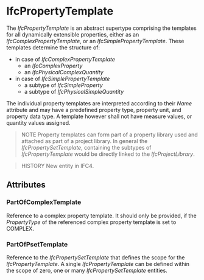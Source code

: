 # IfcPropertyTemplate

The _IfcPropertyTemplate_ is an abstract supertype comprising the templates for all dynamically extensible properties, either as an _IfcComplexPropertyTemplate_, or an _IfcSimplePropertyTemplate_. These templates determine the structure of:

* in case of _IfcComplexPropertyTemplate_
    * an _IfcComplexProperty_
    * an _IfcPhysicalComplexQuantity_
* in case of _IfcSimplePropertyTemplate_
    * a subtype of _IfcSimpleProperty_
    * a subtype of _IfcPhysicalSimpleQuantity_
<!-- end of definition -->
The individual property templates are interpreted according to their _Name_ attribute and may have a predefined property type, property unit, and property data type. A template however shall not have measure values, or quantity values assigned.

> NOTE  Property templates can form part of a property library used and attached as part of a project library. In general the _IfcPropertySetTemplate_, containing the subtypes of _IfcPropertyTemplate_ would be directly linked to the _IfcProjectLibrary_.

> HISTORY  New entity in IFC4.

## Attributes

### PartOfComplexTemplate
Reference to a complex property template. It should only be provided, if the _PropertyType_ of the referenced complex property template is set to COMPLEX.

### PartOfPsetTemplate
Reference to the _IfcPropertySetTemplate_ that defines the scope for the _IfcPropertyTemplate_. A single _IfcPropertyTemplate_ can be defined within the scope of zero, one or many _IfcPropertySetTemplate_ entities.
